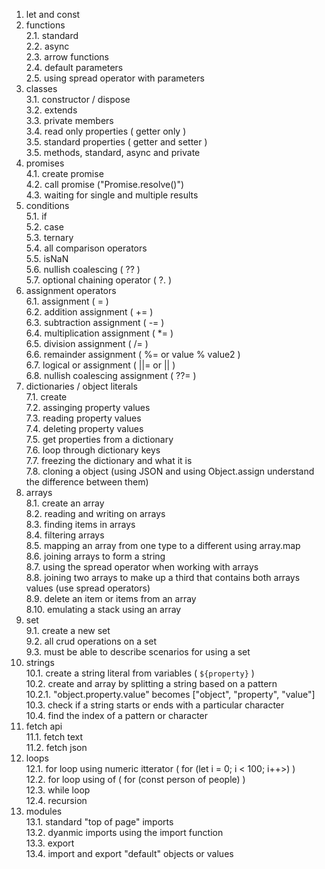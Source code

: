 1. let and const  
2. functions  
   2.1. standard  
   2.2. async  
   2.3. arrow functions  
   2.4. default parameters  
   2.5. using spread operator with parameters  
3. classes   
   3.1. constructor / dispose    
   3.2. extends  
   3.3. private members  
   3.4. read only properties ( getter only )  
   3.5. standard properties ( getter and setter )  
   3.5. methods, standard, async and private  
4. promises  
   4.1. create promise  
   4.2. call promise ("Promise.resolve()")  
   4.3. waiting for single and multiple results  
5. conditions  
   5.1. if  
   5.2. case  
   5.3. ternary  
   5.4. all comparison operators  
   5.5. isNaN  
   5.6. nullish coalescing ( ?? )  
   5.7. optional chaining operator ( ?. )  
6. assignment operators  
   6.1. assignment ( = )  
   6.2. addition assignment ( += )  
   6.3. subtraction assignment ( -= )  
   6.4. multiplication assignment ( *= )  
   6.5. division assignment ( /= )  
   6.6. remainder assignment ( %= or value % value2 )   
   6.7. logical or assignment ( ||= or || )  
   6.8. nullish coalescing assignment ( ??= )  
7. dictionaries / object literals  
   7.1. create  
   7.2. assinging property values  
   7.3. reading property values  
   7.4. deleting property values  
   7.5. get properties from a dictionary  
   7.6. loop through dictionary keys  
   7.7. freezing the dictionary and what it is  
   7.8. cloning a object (using JSON and using Object.assign understand the difference between them)  
8. arrays  
   8.1. create an array  
   8.2. reading and writing on arrays  
   8.3. finding items in arrays  
   8.4. filtering arrays  
   8.5. mapping an array from one type to a different using array.map  
   8.6. joining arrays to form a string  
   8.7. using the spread operator when working with arrays  
   8.8. joining two arrays to make up a third that contains both arrays values (use spread operators)  
   8.9. delete an item or items from an array  
   8.10. emulating a stack using an array  
9. set  
   9.1. create a new set  
   9.2. all crud operations on a set  
   9.3. must be able to describe scenarios for using a set  
10. strings  
    10.1. create a string literal from variables ( `${property}` )      
    10.2. create and array by splitting a string based on a pattern  
    10.2.1. "object.property.value" becomes ["object", "property", "value"]  
    10.3. check if a string starts or ends with a particular character  
    10.4. find the index of a pattern or character  
11. fetch api  
    11.1. fetch text  
    11.2. fetch json  
12. loops  
    12.1. for loop using numeric itterator ( for (let i = 0; i < 100; i++>) )  
    12.2. for loop using of ( for (const person of people) )  
    12.3. while loop   
    12.4. recursion  
13. modules  
    13.1. standard "top of page" imports  
    13.2. dyanmic imports using the import function  
    13.3. export  
    13.4. import and export "default" objects or values  